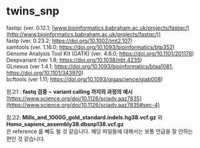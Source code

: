 # twins_snp

fastqc (ver. 0.12.1; [www.bioinformatics.babraham.ac.uk/projects/fastqc/](http://www.bioinformatics.babraham.ac.uk/projects/fastqc/))   
fastp (ver. 0.23.2; https://doi.org/10.1002/imt2.107)   
samtools (ver. 1.16.0; https://doi.org/10.1093/bioinformatics/btp352)   
Genome Analysis Tool Kit (GATK) (ver. 4.6.0; https://doi.org/10.1101/201178)   
Deepvariant (ver 1.8; https://doi.org/10.1038/nbt.4235)   
GLnexus (ver 1.4.1; https://doi.org/10.1093/bioinformatics/btaa1081, https://doi.org/10.1101/343970)   
bcftools (ver 1.11; https://doi.org/10.1093/gigascience/giab008)   
   
   
   
참고1 : **fastq 검증 ~ variant calling 까지의 과정의 예시**   
[https://www.science.org/doi/10.1126/sciadv.aaz7835](https://www.science.org/doi/10.1126/sciadv.aaz7835#sec-4)   
   
참고2: **Mills_and_1000G_gold_standard.indels.hg38.vcf.gz** 와 **Homo_sapiens_assembly38.dbsnp138.vcf.gz**   
은 reference 를 빼도 될 것 같습니다. 해당 파일들에 대해서는 보통 언급을 잘 안하는 편인 것 같습니다.   
